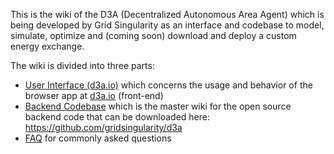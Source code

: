 This is the wiki of the D3A (Decentralized Autonomous Area Agent) which is being developed by Grid Singularity as an interface and codebase to model, simulate, optimize and (coming soon) download and deploy a custom energy exchange. 

The wiki is divided into three parts:

- [User Interface (d3a.io)](user-interface-d3a.md) which concerns the usage and behavior of the browser app at [d3a.io](http://d3a.io/) (front-end)
- [Backend Codebase](backend-codebase.md) which is the master wiki for the open source backend code that can be downloaded here: https://github.com/gridsingularity/d3a 
- [FAQ](faq.md) for commonly asked questions